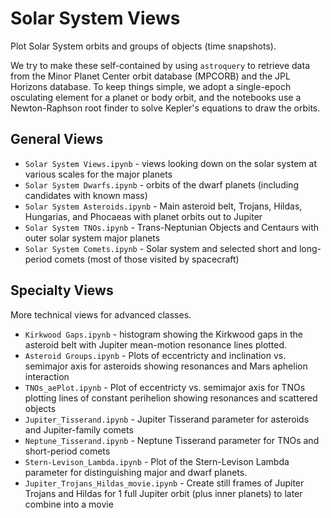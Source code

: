# Solar System Views

Plot Solar System orbits and groups of objects (time snapshots).

We try to make these self-contained by using `astroquery` to retrieve data from the Minor Planet Center orbit database (MPCORB) and
the JPL Horizons database.  To keep things simple, we adopt a single-epoch osculating element for a planet or body orbit, and the
notebooks use a Newton-Raphson root finder to solve Kepler's equations to draw the orbits.

## General Views

 * `Solar System Views.ipynb` - views looking down on the solar system at various scales for the major planets
 * `Solar System Dwarfs.ipynb` - orbits of the dwarf planets (including candidates with known mass)
 * `Solar System Asteroids.ipynb` - Main asteroid belt, Trojans, Hildas, Hungarias, and Phocaeas with planet orbits out to Jupiter
 * `Solar System TNOs.ipynb` - Trans-Neptunian Objects and Centaurs with outer solar system major planets
 * `Solar System Comets.ipynb` - Solar system and selected short and long-period comets (most of those visited by spacecraft)

## Specialty Views

More technical views for advanced classes.

 * `Kirkwood Gaps.ipynb` - histogram showing the Kirkwood gaps in the asteroid belt with Jupiter mean-motion resonance lines plotted.
 * `Asteroid Groups.ipynb` - Plots of eccentricty and inclination vs. semimajor axis for asteroids showing resonances and Mars aphelion interaction
 * `TNOs_aePlot.ipynb` - Plot of eccentricty vs. semimajor axis for TNOs plotting lines of constant perihelion showing resonances and scattered objects
 * `Jupiter_Tisserand.ipynb` - Jupiter Tisserand parameter for asteroids and Jupiter-family comets
 * `Neptune_Tisserand.ipynb` - Neptune Tisserand parameter for TNOs and short-period comets
 * `Stern-Levison_Lambda.ipynb` - Plot of the Stern-Levison Lambda parameter for distinguishing major and dwarf planets.
 * `Jupiter_Trojans_Hildas_movie.ipynb` - Create still frames of Jupiter Trojans and Hildas for 1 full Jupiter orbit (plus inner planets) to later combine into a movie

